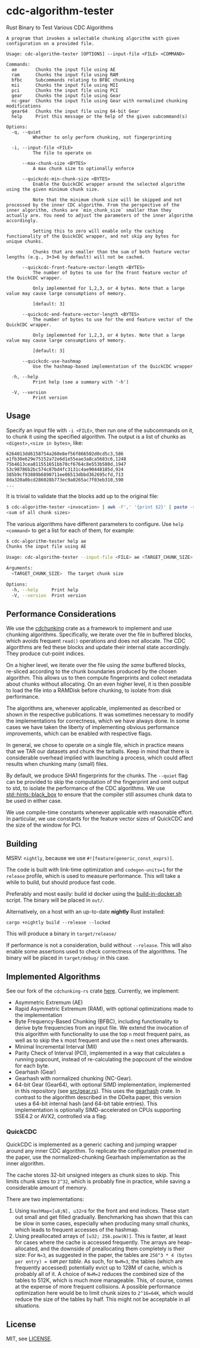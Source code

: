 # cdc-algorithm-tester

Rust Binary to Test Various CDC Algorithms

```
A program that invokes a selectable chunking algorithm with given configuration on a provided file.

Usage: cdc-algorithm-tester [OPTIONS] --input-file <FILE> <COMMAND>

Commands:
  ae       Chunks the input file using AE
  ram      Chunks the input file using RAM
  bfbc     Subcommands relating to BFBC chunking
  mii      Chunks the input file using MII
  pci      Chunks the input file using PCI
  gear     Chunks the input file using Gear
  nc-gear  Chunks the input file using Gear with normalized chunking modifications
  gear64   Chunks the input file using 64-bit Gear
  help     Print this message or the help of the given subcommand(s)

Options:
  -q, --quiet
          Whether to only perform chunking, not fingerprinting

  -i, --input-file <FILE>
          The file to operate on

      --max-chunk-size <BYTES>
          A max chunk size to optionally enforce

      --quickcdc-min-chunk-size <BYTES>
          Enable the QuickCDC wrapper around the selected algorithm using the given minimum chunk size.

          Note that the minimum chunk size will be skipped and not processed by the inner CDC algorithm. From the perspective of the inner algorithm, chunks are `min_chunk_size` smaller than they actually are. You need to adjust the parameters of the inner algorithm accordingly.

          Setting this to zero will enable only the caching functionality of the QuickCDC wrapper, and not skip any bytes for unique chunks.

          Chunks that are smaller than the sum of both feature vector lengths (e.g., 3+3=6 by default) will not be cached.

      --quickcdc-front-feature-vector-length <BYTES>
          The number of bytes to use for the front feature vector of the QuickCDC wrapper.

          Only implemented for 1,2,3, or 4 bytes. Note that a large value may cause large consumptions of memory.

          [default: 3]

      --quickcdc-end-feature-vector-length <BYTES>
          The number of bytes to use for the end feature vector of the QuickCDC wrapper.

          Only implemented for 1,2,3, or 4 bytes. Note that a large value may cause large consumptions of memory.

          [default: 3]

      --quickcdc-use-hashmap
          Use the hashmap-based implementation of the QuickCDC wrapper

  -h, --help
          Print help (see a summary with '-h')

  -V, --version
          Print version
```

## Usage

Specify an input file with `-i <FILE>`, then run one of the subcommands on it, to chunk it using the specified algorithm.
The output is a list of chunks as `<digest>,<size in bytes>`, like:
```
6264013dd6158754a260e8ef56f866502d0cd5c3,586
e1fb30e629e75152a72e6d1e55eae3a8ca5683c6,1248
75b4613cea811551651bb70cf6764c8e553b580d,1947
53c98786b2bc574c87bd4fc3131c4ae90448185d,924
385b9cf93889b6890711ee06513dbbd362695cfd,713
8da320a0bcd286028b773ec9a0265ac7f03eb310,590
...
```

It is trivial to validate that the blocks add up to the original file:
```bash
$ cdc-algorithm-tester <invocation> | awk -F',' '{print $2}' | paste -sd+ | bc
<sum of all chunk sizes>
```

The various algorithms have different parameters to configure.
Use `help <command>` to get a list for each of them, for example:

```bash
$ cdc-algorithm-tester help ae
Chunks the input file using AE

Usage: cdc-algorithm-tester --input-file <FILE> ae <TARGET_CHUNK_SIZE>

Arguments:
  <TARGET_CHUNK_SIZE>  The target chunk size

Options:
  -h, --help     Print help
  -V, --version  Print version
```

## Performance Considerations

We use the [cdchunking](https://crates.io/crates/cdchunking) crate as a framework to implement and use chunking algorithms.
Specifically, we iterate over the file in buffered blocks, which avoids frequent `read()` operations and does not allocate.
The CDC algorithms are fed these blocks and update their internal state accordingly.
They produce cut-point indices.

On a higher level, we iterate over the file using _the same_ buffered blocks, re-sliced according to the chunk boundaries produced by the chosen algorithm.
This allows us to then compute fingerprints and collect metadata about chunks without allocating.
On an even higher level, it is then possible to load the file into a RAMDisk before chunking, to isolate from disk performance.

The algorithms are, whenever applicable, implemented as described or shown in the respective publications.
It was sometimes necessary to modify the implementations for correctness, which we have always done.
In some cases we have taken the liberty of implementing obvious performance improvements, which can be enabled with respective flags.

In general, we chose to operate on a single file, which in practice means that we TAR our datasets and chunk the tarballs.
Keep in mind that there is considerable overhead implied with launching a process, which could affect results when chunking many (small) files.

By default, we produce SHA1 fingerprints for the chunks.
The `--quiet` flag can be provided to skip the computation of the fingerprint and omit output to std, to isolate the performance of the CDC algorithms.
We use [std::hints::black_box](https://doc.rust-lang.org/std/hint/fn.black_box.html) to ensure that the compiler still assumes chunk data to be used in either case.

We use compile-time constants whenever applicable with reasonable effort.
In particular, we use constants for the feature vector sizes of QuickCDC and the size of the window for PCI.

## Building

MSRV: `nightly`, because we use `#![feature(generic_const_exprs)]`.

The code is built with link-time optimization and `codegen-units=1` for the `release` profile, which is used to measure performance.
This will take a while to build, but should produce fast code.

Preferably and most easily: build id docker using the [build-in-docker.sh](./build-in-docker.sh) script.
The binary will be placed in `out/`.

Alternatively, on a host with an up-to-date __nightly__ Rust installed:
```
cargo +nightly build --release --locked
```
This will produce a binary in `target/release/`

If performance is not a consideration, build without `--release`.
This will also enable some assertions used to check correctness of the algorithms.
The binary will be placed in `target/debug/` in this case.

## Implemented Algorithms

See our fork of the `cdchunking-rs` crate [here](https://github.com/mrd0ll4r/cdchunking-rs/tree/new-algorithms).
Currently, we implement:
- Asymmetric Extremum (AE)
- Rapid Asymmetric Extremum (RAM), with optional optimizations made to the implementation
- Byte Frequency-Based Chunking (BFBC), including functionality to derive byte frequencies from an input file.
  We extend the invocation of this algorithm with functionality to use the top `n` most frequent pairs, as well as to skip the `k` most frequent and use the `n` next ones afterwards.
- Minimal Incremental Interval (MII)
- Parity Check of Interval (PCI), implemented in a way that calculates a running popcount, instead of re-calculating the popcount of the window for each byte.
- Gearhash (Gear)
- Gearhash with normalized chunking (NC-Gear).
- 64-bit Gear (Gear64), with optional SIMD implementation, implemented in this repository (see [src/gear.rs](src/gear.rs)).
  This uses the [gearhash](https://crates.io/crates/gearhash) crate.
  In contrast to the algorithm described in the DDelta paper, this version uses a 64-bit internal hash (and 64-bit table entries).
  This implementation is optionally SIMD-accelerated on CPUs supporting SSE4.2 or AVX2, controlled via a flag.

### QuickCDC

QuickCDC is implemented as a generic caching and jumping wrapper around any inner CDC algorithm.
To replicate the configuration presented in the paper, use the normalized-chunking Gearhash implementation as the inner algorithm.

The cache stores 32-bit unsigned integers as chunk sizes to skip.
This limits chunk sizes to `2^32`, which is probably fine in practice, while saving a considerable amount of memory.

There are two implementations:
1. Using `HashMap<[u8;N], u32>`s for the front and end indices.
   These start out small and get filled gradually.
   Benchmarking has shown that this can be slow in some cases, especially when producing many small chunks, which leads to frequent accesses of the hashmap.
2. Using preallocated arrays of `[u32; 256.pow(N)]`.
   This is faster, at least for cases where the cache is accessed frequently.
   The arrays are heap-allocated, and the downside of preallocating them completely is their size:
   For `N=3`, as suggested in the paper, the tables are `256^3 * 4 (bytes per entry) = 64M` _per table_.
   As such, for `N=M=3`, the tables (which are frequently accessed) potentially evict up to 128M of cache, which is probably all of it.
   A choice of `N=M=2` reduces the combined size of the tables to 512K, which is much more manageable.
   This, of course, comes at the expense of more frequent collisions.
   A possible performance optimization here would be to limit chunk sizes to `2^16=64K`, which would reduce the size of the tables by half.
   This might not be acceptable in all situations.

## License

MIT, see [LICENSE](LICENSE).
